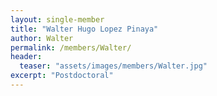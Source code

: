 ```yaml
---
layout: single-member
title: "Walter Hugo Lopez Pinaya"
author: Walter
permalink: /members/Walter/
header:
  teaser: "assets/images/members/Walter.jpg"
excerpt: "Postdoctoral"
---
```

